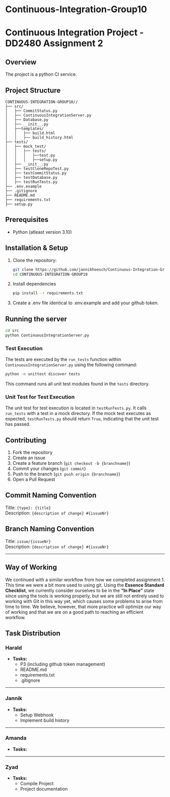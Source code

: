 
# Continuous-Integration-Group10

# Continuous Integration Project - DD2480 Assignment 2

## Overview

The project is a python CI service.

## Project Structure


```
CONTINUOUS-INTEGRATION-GROUP10//
├── src/
│   ├── CommitStatus.py
│   ├── ContinuousIntegrationServer.py
│   ├── Database.py
│   ├── __init__.py
│   ├──templates/
│   │   ├── build.html
│   │   ├── build_history.html
├── tests/
│   ├── mock_test/
│   │   ├── tests/
│   │   │   ├──test.py
│   │   │   ├──setup.py
│   ├── __init__.py
│   ├── testCloneRepoTest.py
│   ├── testCommitStatus.py
│   ├── testDatabase.py
│   ├── testRunTests.py
├── .env.example
├── .gitignore
├── README.md
├── requirements.txt
├── setup.py

```
## Prerequisites
   - Python (atleast version 3.10)


## Installation & Setup

1. Clone the repository:
   ```sh
   git clone https://github.com/jannikhoesch/Continuous-Integration-Group10.git
   cd CONTINUOUS-INTEGRATION-GROUP10
   ```
2. Install dependencies
   ```sh
   pip install -r requirements.txt
   ```
3. Create a .env file identical to .env.example and add your github token.

## Running the server
   ```sh
   cd src
   python ContinuousIntegrationServer.py
   ```

### Test Execution

The tests are executed by the `run_tests` function within `ContinuousIntegrationServer.py` using the following command:

```sh
python -m unittest discover tests
```

This command runs all unit test modules found in the `tests` directory.

### Unit Test for Test Execution

The unit test for test execution is located in `testRunTests.py`. It calls `run_tests` with a test in a mock directory. If the mock test executes as expected, `testRunTests.py` should return `True`, indicating that the unit test has passed.



## Contributing

1. Fork the repository
2. Create an issue
3. Create a feature branch (`git checkout -b {branchname}`)
4. Commit your changes (`git commit`)
5. Push to the branch (`git push origin {branchname}`)
6. Open a Pull Request

## Commit Naming Convention

Title: `{type}: {title}`  
Description: `{description of change} #{issueNr}`

## Branch Naming Convention

Title: `issue/{issueNr}`  
Description: `{description of change} #{issueNr}`

---
## Way of Working  

We continued with a similar workflow from how we completed assignment 1. This time we were a bit more used to using git. Using the **Essence Standard Checklist**, we currently consider ourselves to be in the **“In Place”** state since using the tools is working properly, but we are still not entirely used to working with Git in this way yet, which causes some problems to arise from time to time. We believe, however, that more practice will optimize our way of working and that we are on a good path to reaching an efficient workflow.  

## Task Distribution

### **Harald**

- **Tasks:**
   - P3 (including github token management)
   - README.md
   - requirements.txt
   - .gitignore

---

### **Jannik**

- **Tasks:**
  - Setup Webhook
  - Implement build history

---

### **Amanda**

- **Tasks:**

---

### **Zyad**

- **Tasks:**
  - Compile Project 
  - Project documentation
